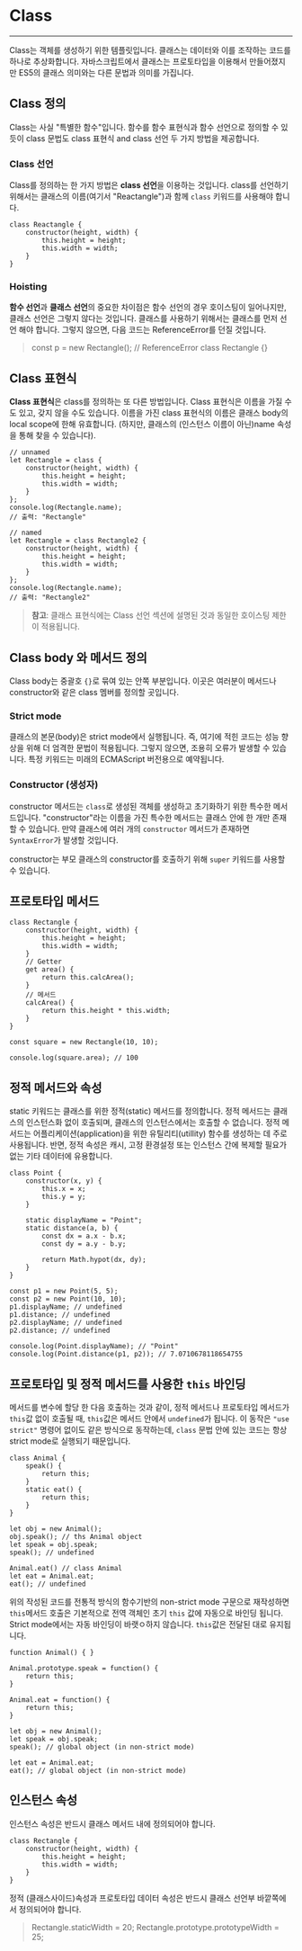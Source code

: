 # Class

---

Class는 객체를 생성하기 위한 템플릿입니다. 클래스는 데이터와 이를 조작하는 코드를 하나로 추상화합니다. 자바스크립트에서 클래스는 프로토타입을 이용해서 만들어졌지만 ES5의 클래스 의미와는 다른 문법과 의미를 가집니다.

## Class 정의

Class는 사실 "특별한 함수"입니다. 함수를 함수 표현식과 함수 선언으로 정의할 수 있듯이 class 문법도 class 표현식 and class 선언 두 가지 방법을 제공합니다.

### Class 선언

Class를 정의하는 한 가지 방법은 **class 선언**을 이용하는 것입니다. class를 선언하기 위해서는 클래스의 이름(여기서 "Reactangle")과 함께 `class` 키워드를 사용해야 합니다.

```
class Reactangle {
    constructor(height, width) {
        this.height = height;
        this.width = width;
    }
}
```

### Hoisting

**함수 선언**과 **클래스 선언**의 중요한 차이점은 함수 선언의 경우 호이스팅이 일어나지만, 클래스 선언은 그렇지 않다는 것입니다. 클래스를 사용하기 위해서는 클래스를 먼저 선언 해야 합니다. 그렇지 않으면, 다음 코드는 ReferenceError를 던질 것입니다.

> const p = new Rectangle(); // ReferenceError
> class Rectangle {}

## Class 표현식

**Class 표현식**은 class를 정의하는 또 다른 방법입니다. Class 표현식은 이름을 가질 수도 있고, 갖지 않을 수도 있습니다.
이름을 가진 class 표현식의 이름은 클래스 body의 local scope에 한해 유효합니다. (하지만, 클래스의 (인스턴스 이름이 아닌)name 속성을 통해 찾을 수 있습니다).

```
// unnamed
let Rectangle = class {
    constructor(height, width) {
        this.height = height;
        this.width = width;
    }
};
console.log(Rectangle.name);
// 출력: "Rectangle"

// named
let Rectangle = class Rectangle2 {
    constructor(height, width) {
        this.height = height;
        this.width = width;
    }
};
console.log(Rectangle.name);
// 출력: "Rectangle2"
```

> **참고**: 클래스 표현식에는 Class 선언 섹션에 설명된 것과 동일한 호이스팅 제한이 적용됩니다.

## Class body 와 메서드 정의

Class body는 중괄호 `{}`로 묶여 있는 안쪽 부분입니다. 이곳은 여러분이 메서드나 constructor와 같은 class 멤버를 정의할 곳입니다.

### Strict mode

클래스의 본문(body)은 strict mode에서 실행됩니다. 즉, 여기에 적힌 코드는 성능 향상을 위해 더 엄격한 문법이 적용됩니다. 그렇지 않으면, 조용히 오류가 발생할 수 있습니다. 특정 키워드는 미래의 ECMAScript 버전용으로 예약됩니다.

### Constructor (생성자)

constructor 메서드는 `class`로 생성된 객체를 생성하고 초기화하기 위한 특수한 메서드입니다. "constructor"라는 이름을 가진 특수한 메서드는 클래스 안에 한 개만 존재할 수 있습니다. 만약 클래스에 여러 개의 `constructor` 메서드가 존재하면 `SyntaxError`가 발생할 것입니다.

constructor는 부모 클래스의 constructor를 호출하기 위해 `super` 키워드를 사용할 수 있습니다.

## 프로토타입 메서드

```
class Rectangle {
    constructor(height, width) {
        this.height = height;
        this.width = width;
    }
    // Getter
    get area() {
        return this.calcArea();
    }
    // 메서드
    calcArea() {
        return this.height * this.width;
    }
}

const square = new Rectangle(10, 10);

console.log(square.area); // 100
```

## 정적 메서드와 속성

static 키워드는 클래스를 위한 정적(static) 메서드를 정의합니다. 정적 메서드는 클래스의 인스턴스화 없이 호출되며, 클래스의 인스턴스에서는 호출할 수 없습니다. 정적 메서드는 어플리케이션(application)을 위한 유틸리티(utillity) 함수를 생성하는 데 주로 사용됩니다. 반면, 정적 속성은 캐시, 고정 환경설정 또는 인스턴스 간에 복제할 필요가 없는 기타 데이터에 유용합니다.

```
class Point {
    constructor(x, y) {
        this.x = x;
        this.y = y;
    }

    static displayName = "Point";
    static distance(a, b) {
        const dx = a.x - b.x;
        const dy = a.y - b.y;

        return Math.hypot(dx, dy);
    }
}

const p1 = new Point(5, 5);
const p2 = new Point(10, 10);
p1.displayName; // undefined
p1.distance; // undefined
p2.displayName; // undefined
p2.distance; // undefined

console.log(Point.displayName); // "Point"
console.log(Point.distance(p1, p2)); // 7.0710678118654755
```

## 프로토타입 및 정적 메서드를 사용한 `this` 바인딩

메서드를 변수에 할당 한 다음 호출하는 것과 같이, 정적 메서드나 프로토타입 메서드가 `this`값 없이 호출될 때, `this`값은 메서드 안에서 `undefined`가 됩니다. 이 동작은 `"use strict"` 명령어 없이도 같은 방식으로 동작하는데, `class` 문법 안에 있는 코드는 항상 strict mode로 실행되기 때문입니다.

```
class Animal {
    speak() {
        return this;
    }
    static eat() {
        return this;
    }
}

let obj = new Animal();
obj.speak(); // ths Animal object
let speak = obj.speak;
speak(); // undefined

Animal.eat() // class Animal
let eat = Animal.eat;
eat(); // undefined
```

위의 작성된 코드를 전통적 방식의 함수기반의 non-strict mode 구문으로 재작성하면 `this`메서드 호출은 기본적으로 전역 객체인 초기 `this` 값에 자동으로 바인딩 됩니다. Strict mode에서는 자동 바인딩이 바랫ㅇ하지 않습니다. `this`값은 전달된 대로 유지됩니다.

```
function Animal() { }

Animal.prototype.speak = function() {
    return this;
}

Animal.eat = function() {
    return this;
}

let obj = new Animal();
let speak = obj.speak;
speak(); // global object (in non-strict mode)

let eat = Animal.eat;
eat(); // global object (in non-strict mode)
```

## 인스턴스 속성

인스턴스 속성은 반드시 클래스 메서드 내에 정의되어야 합니다.

```
class Rectangle {
    constructor(height, width) {
        this.height = height;
        this.width = width;
    }
}
```

정적 (클래스사이드)속성과 프로토타입 데이터 속성은 반드시 클래스 선언부 바깥쪽에서 정의되어야 합니다.

> Rectangle.staticWidth = 20;
> Rectangle.prototype.prototypeWidth = 25;
